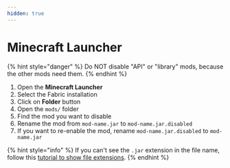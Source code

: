 ```yaml
---
hidden: true
---
```


# Minecraft Launcher

{% hint style="danger" %}
Do NOT disable "API" or "library" mods, because the other mods need them.
{% endhint %}

1. Open the **Minecraft Launcher**
2. Select the Fabric installation
3. Click on **Folder** button
4. Open the `mods/` folder
5. Find the mod you want to disable
6. Rename the mod from `mod-name.jar` to `mod-name.jar.disabled`
7. If you want to re-enable the mod, rename `mod-name.jar.disabled` to `mod-name.jar`

{% hint style="info" %}
If you can't see the `.jar` extension in the file name, follow this [tutorial to show file extensions](https://thewindowsclub.com/show-file-extensions-in-windows).
{% endhint %}
